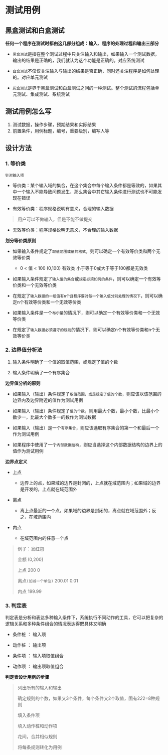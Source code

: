 # 测试用例

## 黑盒测试和白盒测试

**任何一个程序在测试时都由这几部分组成：输入、程序的处理过程和输出三部分**

- `黑盒测试`是指在整个测试过程中只关注输入和输出，如果输入一个测试数据，输出的结果是正确的，我们就认为这个功能是正确的。对应系统测试

- `白盒测试`不仅仅关注输入与输出的结果是否正确，同时还关注程序是如何处理的。对应单元测试

- `灰盒测试`是界于黑盒测试和白盒测试之间的一种测试。整个测试的流程包括单元测试、集成测试、系统测试

## 测试用例怎么写
1. 测试数据，操作步骤，预期结果和实际结果
2. 前置条件，用例标题，编号，重要级别，编写人等


## 设计方法

### 1. 等价类

`针对输入项`

- 等价类：某个输入域的集合，在这个集合中每个输入条件都是等效的，如果其中一个输入不能导致问题发生，那么集合中其它输入条件进行测试也不可能发现在错误

- 有效等价类：程序规格说明有意义，合理的输入数据

> 用户可以不做输入，但是不能不做提交

- 无效等价类：程序规格说明无意义，不合理的输入数据

**划分等价类原则**

+ 如果输入条件规定了`取值范围或值的格式`，则可以确定一个有效等价类和两个无效等价类

    + 0 < 值 < 100  (0,100) 有效类 小于等于0或大于等于100都是无效类

+ 如果输入条件规定了`输入值的集合`或`规定必须如何的条件`，则可以确定一个有效等价类和一个无效等价类

+ 在规定了`输入数据的一组值有n个且程序要对每一个输入值分别处理的情况下`，则可以确定n个有效等价类和一个无效等价类

+ 如果输入条件是一个`布尔量`的情况下，则可以确定一个有效等价类和一个无效等价类

+ 在规定了`输入数据必须遵守的规则`的情况下，则可以确定n个有效等价类和n个无效等价类


### 2. 边界值分析法

1. 输入条件明确了一个值的取值范围，或规定了值的个数

2. 输入条件明确了一个有序集合


**边界值分析的原则**

+ 如果输入（输出）条件规定了`取值范围，或是规定了值的个数`，则应该以该范围的边界内及边界附近的值作为测试用例

+ 如果输入（输出）条件规定了`值的个数`，则用最大个数，最小个数，比最小个数少一，比最大个数多一的数作为测试数据

+ 如果输入（输出）是一个`有序集合`，则应该选取有序集合的第一个和最后一个作为测试用例

+ 如果程序中使用了一个`内部数据结构`，则应当选择这个内部数据结构的边界上的值作为测试用例

**边界点定义**

+ 上点

    + 边界上的点，如果域的边界是封闭的，上点就在域范围内；如果域的边界是开发的，上点就在域范围外

+ 离点

    + 离上点最近的一个点，如果域的边界是封闭的，离点就在域范围外；反之，在域范围内

+ 内点

    + 在域范围内的任意一个点

> 例子：发红包      
> 
> 金额 (0,200]
>
> 上点 200 0
>
> 离点`(加减一个单位)`  200.01 0.01 
>
> 内点 199.99


### 3. 判定表

判定表是分析和表达多种输入条件下，系统执行不同动作的工具，它可以把复杂的逻辑关系和多种条件组合的情况表达得既具体又明确

- 条件桩 ： 输入项

- 动作桩 ： 输出项

- 条件项 ： 输入项取值组合

- 动作项 ： 输出项取值组合

**判定表设计用例的步骤**

> 列出所有的输入和输出
>
> 确定规则的个数，如果又3个条件，每个条件又2个取值，固有2*2*2=8种规则
>
> 填入条件项
>
> 填入动作桩和动作项
>
> 花间，合并相似规则
>
> 将每条规则转化为用例
